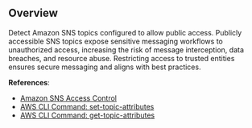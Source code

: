 ## Overview

Detect Amazon SNS topics configured to allow public access. Publicly accessible SNS topics expose sensitive messaging workflows to unauthorized access, increasing the risk of message interception, data breaches, and resource abuse. Restricting access to trusted entities ensures secure messaging and aligns with best practices.

**References**:
- [Amazon SNS Access Control](https://docs.aws.amazon.com/sns/latest/dg/sns-access-policy-use-cases.html)
- [AWS CLI Command: set-topic-attributes](https://docs.aws.amazon.com/cli/latest/reference/sns/set-topic-attributes.html)
- [AWS CLI Command: get-topic-attributes](https://docs.aws.amazon.com/cli/latest/reference/sns/get-topic-attributes.html)
